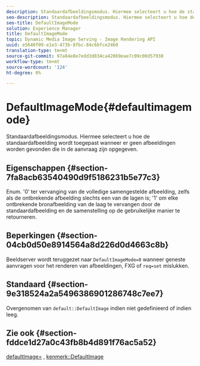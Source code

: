 ```yaml
---
description: Standaardafbeeldingsmodus. Hiermee selecteert u hoe de standaardafbeelding wordt toegepast wanneer er geen afbeeldingen worden gevonden die in de aanvraag zijn opgegeven.
seo-description: Standaardafbeeldingsmodus. Hiermee selecteert u hoe de standaardafbeelding wordt toegepast wanneer er geen afbeeldingen worden gevonden die in de aanvraag zijn opgegeven.
seo-title: DefaultImageMode
solution: Experience Manager
title: DefaultImageMode
topic: Dynamic Media Image Serving - Image Rendering API
uuid: e5640f09-e1e3-473b-8fbc-84c6bfce2460
translation-type: tm+mt
source-git-commit: 97a84e8e7edd3d834ca42069eae7c09c00d57938
workflow-type: tm+mt
source-wordcount: '124'
ht-degree: 0%

---
```



# DefaultImageMode{#defaultimagemode}

Standaardafbeeldingsmodus. Hiermee selecteert u hoe de standaardafbeelding wordt toegepast wanneer er geen afbeeldingen worden gevonden die in de aanvraag zijn opgegeven.

## Eigenschappen {#section-7fa8acb63540490d9f5186231b5e77c3}

Enum. &#39;0&#39; ter vervanging van de volledige samengestelde afbeelding, zelfs als de ontbrekende afbeelding slechts een van de lagen is; &#39;1&#39; om elke ontbrekende bronafbeelding van de laag te vervangen door de standaardafbeelding en de samenstelling op de gebruikelijke manier te retourneren.

## Beperkingen {#section-04cb0d50e8914564a8d226d0d4663c8b}

Beeldserver wordt teruggezet naar `DefaultImageMode=0` wanneer geneste aanvragen voor het renderen van afbeeldingen, FXG of `req=set` mislukken.

## Standaard {#section-9e318524a2a5496386901286748c7ee7}

Overgenomen van `default::DefaultImage` indien niet gedefinieerd of indien leeg.

## Zie ook {#section-fddce1d27a0c43fb8b4d891f76ac5a52}

[defaultImage=](../../../../../is-api/image-catalog/image-serving-api-ref/c-image-catalog-reference/c-attributes-reference/r-is-cat-defaultimage.md#reference-8e9900e129f54ed68462a3c2fc3bc433) ,  [kenmerk::DefaultImage](../../../../../is-api/http-ref/image-serving-api-ref/c-http-protocol-reference/c-command-reference/r-is-http-defaultimage.md#reference-209aa6ce830f490483412eb26af67fd2)
